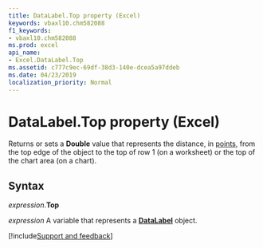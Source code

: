```yaml
---
title: DataLabel.Top property (Excel)
keywords: vbaxl10.chm582088
f1_keywords:
- vbaxl10.chm582088
ms.prod: excel
api_name:
- Excel.DataLabel.Top
ms.assetid: c777c9ec-69df-38d3-140e-dcea5a97ddeb
ms.date: 04/23/2019
localization_priority: Normal
---
```



# DataLabel.Top property (Excel)

Returns or sets a **Double** value that represents the distance, in [points](../language/glossary/vbe-glossary.md#point), from the top edge of the object to the top of row 1 (on a worksheet) or the top of the chart area (on a chart).


## Syntax

_expression_.**Top**

_expression_ A variable that represents a **[DataLabel](excel.datalabel(object).md)** object.




[!include[Support and feedback](~/includes/feedback-boilerplate.md)]